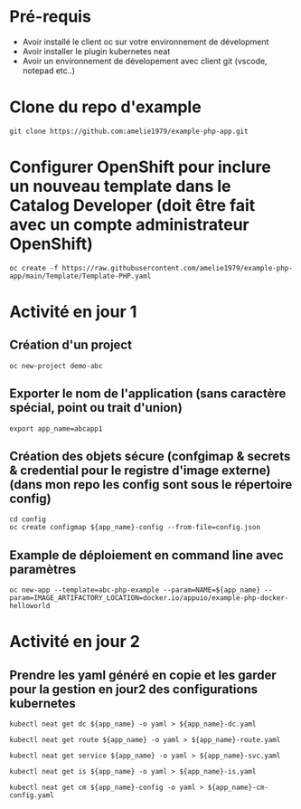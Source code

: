 # Pré-requis
- Avoir installé le client oc sur votre environnement de dévelopment
- Avoir installer le plugin kubernetes neat
- Avoir un environnement de dévelopement avec client git (vscode, notepad etc..)

# Clone du repo d'example
```
git clone https://github.com:amelie1979/example-php-app.git
```
# Configurer OpenShift pour inclure un nouveau template dans le Catalog Developer (doit être fait avec un compte administrateur OpenShift)

```
oc create -f https://raw.githubusercontent.com/amelie1979/example-php-app/main/Template/Template-PHP.yaml
```

# Activité en jour 1
## Création d'un project

```
oc new-project demo-abc
```

## Exporter le nom de l'application (sans caractère spécial, point ou trait d'union)

```
export app_name=abcapp1
```

## Création des objets sécure (confgimap & secrets & credential pour le registre d'image externe) (dans mon repo les config sont sous le répertoire config)

```
cd config
oc create configmap ${app_name}-config --from-file=config.json
```

## Example de déploiement en command line avec paramètres
```
oc new-app --template=abc-php-example --param=NAME=${app_name} --param=IMAGE_ARTIFACTORY_LOCATION=docker.io/appuio/example-php-docker-helloworld
```

# Activité en jour 2
## Prendre les yaml généré en copie et les garder pour la gestion en jour2 des configurations kubernetes

```
kubectl neat get dc ${app_name} -o yaml > ${app_name}-dc.yaml

kubectl neat get route ${app_name} -o yaml > ${app_name}-route.yaml

kubectl neat get service ${app_name} -o yaml > ${app_name}-svc.yaml

kubectl neat get is ${app_name} -o yaml > ${app_name}-is.yaml

kubectl neat get cm ${app_name}-config -o yaml > ${app_name}-cm-config.yaml
```
